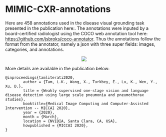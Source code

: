 # MIMIC-CXR-annotations

Here are 458 annotations used in the disease visual grounding task presented in the publication here:. The annotations were inputed by a board-certified radiologist using the COCO web annotation tool here: https://github.com/jsbroks/coco-annotator.  Thus the annotations follow the format from the annotator, namely a json with three super fields: images, categories, and annotations.

<p align="center"><img src="https://github.com/leotam/MIMIC-CXR-annotations/blob/master/fig/Screen%20Shot%202020-07-26%20at%209.11.14%20PM.png"></p>


More details are available in the publication below:
```
@inproceedings{tamliterati2020,
        author = {Tam, L.K., Wang, X., Turkbey, E., Lu, K., Wen, Y., Xu, D.},    
        title = {Weakly supervised one-stage vision and language disease detection using large scale pneumonia and pneumothorax studies},
        booktitle={Medical Image Computing and Computer-Assisted Intervention -- MICCAI 2020},    
        year = {2020},    
        month = {March},    
        location = {NVIDIA, Santa Clara, CA, USA},     
        howpublished = {MICCAI 2020},
}
```
